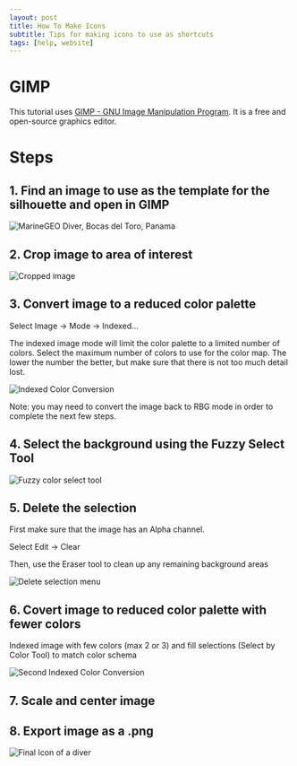 ```yaml
---
layout: post
title: How To Make Icons
subtitle: Tips for making icons to use as shortcuts
tags: [help, website]
---
```


# GIMP

This tutorial uses [GIMP - GNU Image Manipulation Program](https://www.gimp.org/). It is a free and open-source graphics editor.

# Steps

## 1. Find an image to use as the template for the silhouette and open in GIMP

  ![MarineGEO Diver, Bocas del Toro, Panama]( /assets/blog/2018-07-18-how-to-make-icons/ScreenShot1.png)

## 2. Crop image to area of interest

  ![Cropped image](/assets/blog/2018-07-18-how-to-make-icons/ScreenShot2.png)

## 3. Convert image to a reduced color palette  

Select Image -> Mode -> Indexed...

The indexed image mode will limit the color palette to a limited number of colors.
Select the maximum number of colors to use for the color map. The lower the number the better, but make sure that there is not too much detail lost.

![Indexed Color Conversion](/assets/blog/2018-07-18-how-to-make-icons/ScreenShot3.png)

Note: you may need to convert the image back to RBG mode in order to complete the next few steps.

## 4. Select the background using the Fuzzy Select Tool

  ![Fuzzy color select tool](/assets/blog/2018-07-18-how-to-make-icons/ScreenShot4.png)

## 5. Delete the selection

First make sure that the image has an Alpha channel.

Select Edit -> Clear

Then, use the Eraser tool to clean up any remaining background areas

![Delete selection menu](/assets/blog/2018-07-18-how-to-make-icons/ScreenShot5.png)

## 6. Covert image to reduced color palette with fewer colors

Indexed image with few colors (max 2 or 3) and fill selections (Select by Color Tool) to match color schema

![Second Indexed Color Conversion]( /assets/blog/2018-07-18-how-to-make-icons/ScreenShot6.png)

## 7. Scale and center image

## 8. Export image as a .png

 ![Final Icon of a diver](/assets/blog/2018-07-18-how-to-make-icons/scuba-diver.png)
